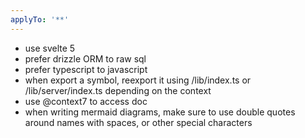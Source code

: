 ```yaml
---
applyTo: '**'
---
```


- use svelte 5
- prefer drizzle ORM to raw sql
- prefer typescript to javascript
- when export a symbol, reexport it using /lib/index.ts or /lib/server/index.ts depending on the context
- use @context7 to access doc
- when writing mermaid diagrams, make sure to use double quotes around names with spaces, or other special characters
